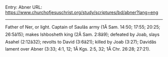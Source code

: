 Entry: Abner
URL: https://www.churchofjesuschrist.org/study/scriptures/bd/abner?lang=eng

---

Father of Ner, or light. Captain of Saulâs army (1Â Sam. 14:50; 17:55; 20:25; 26:5â15); makes Ishbosheth king (2Â Sam. 2:8â9); defeated by Joab, slays Asahel (2:12â32); revolts to David (3:6â21); killed by Joab (3:27); Davidâs lament over Abner (3:33; 4:1, 12; 1Â Kgs. 2:5, 32; 1Â Chr. 26:28; 27:21).
